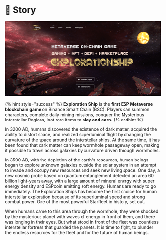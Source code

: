 # 📜 Story

![](<.gitbook/assets/story (1).png>)

{% hint style="success" %}
**Exploration Ship** is the **first ESP Metaverse blockchain game** on Binance Smart Chain (BSC). Players can summon characters, complete daily mining missions, conquer the Mysterious Interstellar Regions, loot rare items to **play and earn**.
{% endhint %}

In 3200 AD, humans discovered the existence of dark matter, acquired the ability to distort space, and realized superluminal flight by changing the curvature of the space around the interstellar ships. At the same time, it has been found that dark matter can keep wormhole passageway open, making it possible to travel across galaxies by curvature driven through wormholes.

In 3500 AD, with the depletion of the earth's resources, human beings began to explore unknown galaxies outside the solar system in an attempt to invade and occupy new resources and seek new living space. One day, a new cosmic probe based on quantum entanglement detected an area 60 billion light-years away, with a large amount of mineral energy with super energy density and ESPcoin emitting soft energy. Humans are ready to go immediately. The Exploration Ships has become the first choice for human interstellar exploration because of its superluminal speed and strong combat power. One of the most powerful Starfleet in history, set out.&#x20;

When humans came to this area through the wormhole, they were shocked by the mysterious planet with waves of energy in front of them, and there was longing in their eyes. But what stood in front of the fleet was countless interstellar fortress that guarded the planets. It is time to fight, to plunder the endless resources for the fleet and for the future of human beings.
